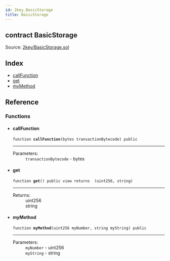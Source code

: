 ```yaml
---
id: 2key_BasicStorage
title: BasicStorage
---
```


<div class="contract-doc"><div class="contract"><h2 class="contract-header"><span class="contract-kind">contract</span> BasicStorage</h2><div class="source">Source: <a href="git+https://github.com/2keynet/web3-alpha/blob/v0.0.3/contracts/2key/BasicStorage.sol" target="_blank">2key/BasicStorage.sol</a></div></div><div class="index"><h2>Index</h2><ul><li><a href="2key_BasicStorage.html#callFunction">callFunction</a></li><li><a href="2key_BasicStorage.html#get">get</a></li><li><a href="2key_BasicStorage.html#myMethod">myMethod</a></li></ul></div><div class="reference"><h2>Reference</h2><div class="functions"><h3>Functions</h3><ul><li><div class="item function"><span id="callFunction" class="anchor-marker"></span><h4 class="name">callFunction</h4><div class="body"><code class="signature">function <strong>callFunction</strong><span>(bytes transactionBytecode) </span><span>public </span></code><hr/><dl><dt><span class="label-parameters">Parameters:</span></dt><dd><div><code>transactionBytecode</code> - bytes</div></dd></dl></div></div></li><li><div class="item function"><span id="get" class="anchor-marker"></span><h4 class="name">get</h4><div class="body"><code class="signature">function <strong>get</strong><span>() </span><span>public </span><span>view </span><span>returns  (uint256, string) </span></code><hr/><dl><dt><span class="label-return">Returns:</span></dt><dd>uint256</dd><dd>string</dd></dl></div></div></li><li><div class="item function"><span id="myMethod" class="anchor-marker"></span><h4 class="name">myMethod</h4><div class="body"><code class="signature">function <strong>myMethod</strong><span>(uint256 myNumber, string myString) </span><span>public </span></code><hr/><dl><dt><span class="label-parameters">Parameters:</span></dt><dd><div><code>myNumber</code> - uint256</div><div><code>myString</code> - string</div></dd></dl></div></div></li></ul></div></div></div>
